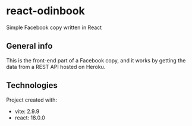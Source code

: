 # react-odinbook
Simple Facebook copy written in React

## General info
This is the front-end part of a Facebook copy, and it works by getting the data from a REST API hosted on Heroku.

## Technologies
Project created with:
- vite: 2.9.9
- react: 18.0.0
